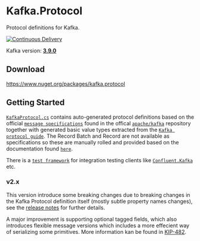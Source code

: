 # Kafka.Protocol
Protocol definitions for Kafka.

[![Continuous Delivery](https://github.com/Fresa/Kafka.Protocol/actions/workflows/ci.yml/badge.svg)](https://github.com/Fresa/Kafka.Protocol/actions/workflows/ci.yml)

Kafka version: [**3.9.0**](https://github.com/apache/kafka/releases/tag/3.9.0)

## Download
https://www.nuget.org/packages/kafka.protocol

## Getting Started
[`KafkaProtocol.cs`](https://github.com/Fresa/Kafka.Protocol/blob/master/Kafka.Protocol/KafkaProtocol.cs) contains auto-generated protocol definitions based on the official [`message specifications`](https://github.com/apache/kafka/tree/trunk/clients/src/main/resources/common/message) found in the offical [`apache/kafka`](https://github.com/apache/kafka) repository together with generated basic value types extracted from the [`Kafka protocol guide`](http://kafka.apache.org/protocol.html). The Record Batch and Record are not available as specifications so these are manually rolled and provided based on the documentation found [`here`](http://kafka.apache.org/documentation/#recordbatch).

There is a [`test framework`](https://github.com/Fresa/Kafka.TestFramework) for integration testing clients like [`Confluent.Kafka`](https://github.com/confluentinc/confluent-kafka-dotnet) etc.

### v2.x
This version introduce some breaking changes due to breaking changes in the Kafka Protocol definition itself (mostly subtle property names changes), see the [release notes](https://github.com/Fresa/Kafka.Protocol/releases/tag/v2.0.0) for further details. 

A major improvement is supporting optional tagged fields, which also introduces flexible message versions which includes a more effecient way of serializing some primitives. More information kan be found in [KIP-482](https://cwiki.apache.org/confluence/display/KAFKA/KIP-482%3A+The+Kafka+Protocol+should+Support+Optional+Tagged+Fields).